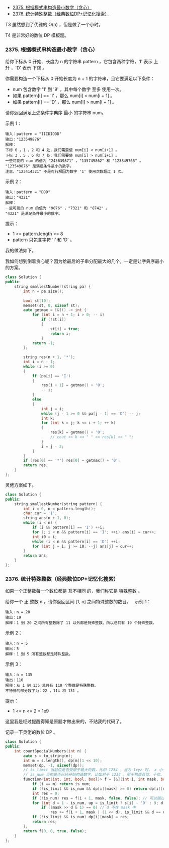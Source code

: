 <!-- @import "[TOC]" {cmd="toc" depthFrom=1 depthTo=6 orderedList=false} -->

<!-- code_chunk_output -->

- [2375. 根据模式串构造最小数字（贪心）](#2375-根据模式串构造最小数字贪心)
- [2376. 统计特殊整数（经典数位DP+记忆化搜索）](#2376-统计特殊整数经典数位dp记忆化搜索)

<!-- /code_chunk_output -->

T3 虽然想到了优雅的 O(n) ，但是做了一个小时。

T4 是非常好的数位 DP 模板题。

### 2375. 根据模式串构造最小数字（贪心）

给你下标从 0 开始、长度为 n 的字符串 pattern ，它包含两种字符，'I' 表示 上升 ，'D' 表示 下降 。

你需要构造一个下标从 0 开始长度为 n + 1 的字符串，且它要满足以下条件：
- num 包含数字 '1' 到 '9' ，其中每个数字 至多 使用一次。
- 如果 pattern[i] == 'I' ，那么 num[i] < num[i + 1] 。
- 如果 pattern[i] == 'D' ，那么 num[i] > num[i + 1] 。

请你返回满足上述条件字典序 最小 的字符串 num。

示例 1：
```
输入：pattern = "IIIDIDDD"
输出："123549876"
解释：
下标 0 ，1 ，2 和 4 处，我们需要使 num[i] < num[i+1] 。
下标 3 ，5 ，6 和 7 处，我们需要使 num[i] > num[i+1] 。
一些可能的 num 的值为 "245639871" ，"135749862" 和 "123849765" 。
"123549876" 是满足条件最小的数字。
注意，"123414321" 不是可行解因为数字 '1' 使用次数超过 1 次。
```

示例 2：
```
输入：pattern = "DDD"
输出："4321"
解释：
一些可能的 num 的值为 "9876" ，"7321" 和 "8742" 。
"4321" 是满足条件最小的数字。
```

提示：
- 1 <= pattern.length <= 8
- pattern 只包含字符 'I' 和 'D' 。

我的做法如下。

我如何想到倒着贪心呢？因为给最后的子串分配最大的几个，一定是让字典序最小的方案。

```cpp
class Solution {
public:
    string smallestNumber(string pa) {
        int n = pa.size();
        
        bool st[10];
        memset(st, 0, sizeof st);
        auto getmax = [&]() -> int {
            for (int i = n + 1; i > 0; -- i)
                if (!st[i])
                {
                    st[i] = true;
                    return i;
                }
            return -1;
        };
        
        string res(n + 1, '*');
        int i = n - 1;
        while (i >= 0)
        {
            if (pa[i] == 'I')
            {
                res[i + 1] = getmax() + '0';
                -- i;
            }
            else
            {
                int j = i;
                while (j - 1 >= 0 && pa[j - 1] == 'D') -- j;
                int k;
                for (int k = j; k <= i + 1; ++ k)
                {
                    res[k] = getmax() + '0';
                    // cout << k << " " << res[k] << " ";
                }
                i = j - 2;
            }
        }
        if (res[0] == '*') res[0] = getmax() + '0';
        return res;
    }
};
```

灵佬方案如下。

```cpp
class Solution {
public:
    string smallestNumber(string pattern) {
        int i = 0, n = pattern.length();
        char cur = '1';
        string ans(n + 1, 0);
        while (i < n) {
            if (i && pattern[i] == 'I') ++i;
            for (; i < n && pattern[i] == 'I'; ++i) ans[i] = cur++;
            int i0 = i;
            while (i < n && pattern[i] == 'D') ++i;
            for (int j = i; j >= i0; --j) ans[j] = cur++;
        }
        return ans;
    }
};
```

### 2376. 统计特殊整数（经典数位DP+记忆化搜索）

如果一个正整数每一个数位都是 互不相同 的，我们称它是 特殊整数 。

给你一个 正 整数 n ，请你返回区间 [1, n] 之间特殊整数的数目。
 
示例 1：
```
输入：n = 20
输出：19
解释：1 到 20 之间所有整数除了 11 以外都是特殊整数。所以总共有 19 个特殊整数。
```

示例 2：
```
输入：n = 5
输出：5
解释：1 到 5 所有整数都是特殊整数。
```

示例 3：
```
输入：n = 135
输出：110
解释：从 1 到 135 总共有 110 个整数是特殊整数。
不特殊的部分数字为：22 ，114 和 131 。
```

提示：
- 1 <= n <= 2 * 1e9

这里我是经过提醒得知是原题才做出来的，不贴我的代码了。

记录一下灵佬的数位 DP 。

```cpp
class Solution {
public:
    int countSpecialNumbers(int n) {
        auto s = to_string(n);
        int m = s.length(), dp[m][1 << 10];
        memset(dp, -1, sizeof(dp));
        // is_limit 当前位是否受限于最大的数，比如 1234 ，当为 1xyz 时， x 小于等于 2
        // is_num 当前是否已经开始构造数字，比如对于 1234 ，用于构造百位、十位、个位数
        function<int(int, int, bool, bool)> f = [&](int i, int mask, bool is_limit, bool is_num) -> int {
            if (i == m) return is_num;
            if (!is_limit && is_num && dp[i][mask] >= 0) return dp[i][mask];
            int res = 0;
            if (!is_num) res = f(i + 1, mask, false, false); // 可以跳过当前数位
            for (int d = 1 - is_num, up = is_limit ? s[i] - '0' : 9; d <= up; ++d) // 枚举要填入的数字 d
                if ((mask >> d & 1) == 0) // d 不在 mask 中
                    res += f(i + 1, mask | (1 << d), is_limit && d == up, true);
            if (!is_limit && is_num) dp[i][mask] = res;
            return res;
        };
        return f(0, 0, true, false);
    }
};
```

